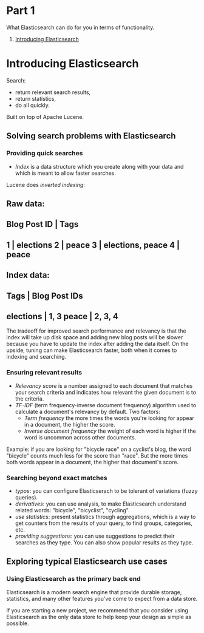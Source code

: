 # Part 1

What Elasticsearch can do for you in terms of functionality.

1. [Introducing Elasticsearch](#introducing-elasticsearch)

# Introducing Elasticsearch

Search:
* return relevant search results,
* return statistics,
* do all quickly.

Built on top of Apache Lucene.

## Solving search problems with Elasticsearch

### Providing quick searches

* *Index* is a data structure which you create along with your data and which is meant to allow faster searches.

Lucene does *inverted indexing*:

Raw data:
-------------------------------
Blog Post ID | Tags
-------------------------------
1            | elections
2            | peace
3            | elections, peace
4            | peace
-------------------------------

Index data:
-------------------------
Tags      | Blog Post IDs
-------------------------
elections | 1, 3
peace     | 2, 3, 4
-------------------------

The tradeoff for improved search performance and relevancy is that the index will take up disk space and adding new blog posts will be slower because you have to update the index after adding the data itself. On the upside, tuning can make Elasticsearch faster, both when it comes to indexing and searching.

### Ensuring relevant results

* *Relevancy score* is a number assigned to each document that matches your search criteria and indicates how relevant the given document is to the criteria.
* *TF-IDF* (term frequency-inverse document frequency) algorithm used to calculate a document's relevancy by default. Two factors:
  * *Term frequency* the more times the words you're looking for appear in a document, the higher the score.
  * *Inverse document frequency* the weight of each word is higher if the word is uncommon across other documents.

Example: if you are looking for "bicycle race" on a cyclist's blog, the word "bicycle" counts much less for the score than "race". But the more times both words appear in a document, the higher that document's score.

### Searching beyond exact matches

* *typos*: you can configure Elasticserach to be tolerant of variations (fuzzy queries).
* *derivatives*: you can use analysis, to make Elasticsearch understand related words: "bicycle", "bicyclist", "cycling".
* *use statistics*: present statistics through aggregations, which is a way to get counters from the results of your query, to find groups, categories, etc.
* *providing suggestions*: you can use suggestions to predict their searches as they type. You can also show popular results as they type.

## Exploring typical Elasticsearch use cases

### Using Elasticsearch as the primary back end

Elasticsearch is a modern search engine that provide durable storage, statistics, and many other features you've come to expect from a data store.

If you are starting a new project, we recommend that you consider using Elasticsearch as the only data store to help keep your design as simple as possible.
